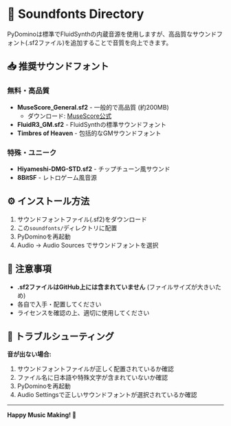 # 🎼 Soundfonts Directory

PyDominoは標準でFluidSynthの内蔵音源を使用しますが、高品質なサウンドフォント(.sf2ファイル)を追加することで音質を向上できます。

## 📥 推奨サウンドフォント

### 無料・高品質
- **MuseScore_General.sf2** - 一般的で高品質 (約200MB)
  - ダウンロード: [MuseScore公式](https://musescore.org/)
- **FluidR3_GM.sf2** - FluidSynthの標準サウンドフォント
- **Timbres of Heaven** - 包括的なGMサウンドフォント

### 特殊・ユニーク
- **Hiyameshi-DMG-STD.sf2** - チップチューン風サウンド
- **8BitSF** - レトロゲーム風音源

## ⚙️ インストール方法

1. サウンドフォントファイル(.sf2)をダウンロード
2. この`soundfonts/`ディレクトリに配置
3. PyDominoを再起動
4. Audio → Audio Sources でサウンドフォントを選択

## 📝 注意事項

- **.sf2ファイルはGitHub上には含まれていません** (ファイルサイズが大きいため)
- 各自で入手・配置してください
- ライセンスを確認の上、適切に使用してください

## 🔧 トラブルシューティング

**音が出ない場合:**
1. サウンドフォントファイルが正しく配置されているか確認
2. ファイル名に日本語や特殊文字が含まれていないか確認  
3. PyDominoを再起動
4. Audio Settingsで正しいサウンドフォントが選択されているか確認

---

**Happy Music Making! 🎵**